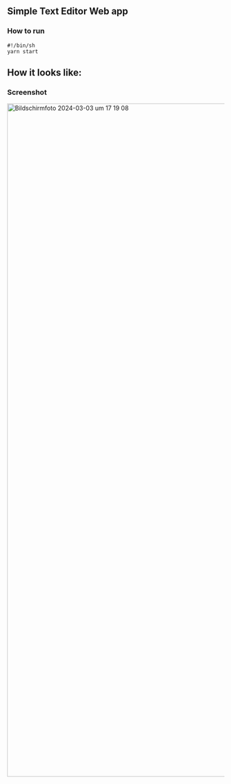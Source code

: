 ## Simple Text Editor Web app

### How to run

```
#!/bin/sh
yarn start
```



## How it looks like: 


### Screenshot
<img width="1558" alt="Bildschirmfoto 2024-03-03 um 17 19 08" src="https://github.com/code-by-sia/cuneiform/assets/9437465/51b6ad30-944e-4886-ae3f-2a7ae794fb91">
